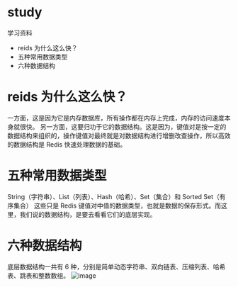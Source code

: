 # study
学习资料

- reids 为什么这么快？
- 五种常用数据类型
- 六种数据结构




# reids 为什么这么快？
一方面，这是因为它是内存数据库，所有操作都在内存上完成，内存的访问速度本身就很快。
另一方面，这要归功于它的数据结构。这是因为，键值对是按一定的数据结构来组织的，操作键值对最终就是对数据结构进行增删改查操作，所以高效的数据结构是 Redis 快速处理数据的基础。
# 五种常用数据类型
String（字符串）、List（列表）、Hash（哈希）、Set（集合）和 Sorted Set（有序集合）
这些只是 Redis 键值对中值的数据类型，也就是数据的保存形式。而这里，我们说的数据结构，是要去看看它们的底层实现。
# 六种数据结构
底层数据结构一共有 6 种，分别是简单动态字符串、双向链表、压缩列表、哈希表、跳表和整数数组。
![image](https://user-images.githubusercontent.com/9994537/111020224-4310b680-83ff-11eb-9fb5-b86672ef1025.png)

